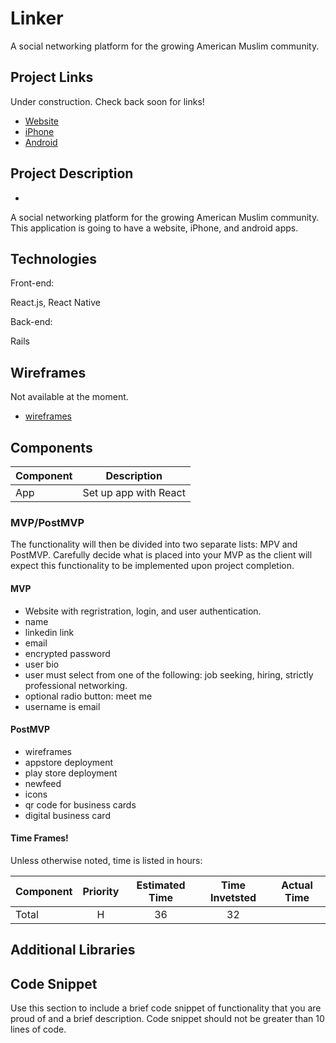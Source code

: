 # Linker
A social networking platform for the growing American Muslim community.

## Project Links

Under construction. Check back soon for links!
- [Website](thisIsALink)
- [iPhone](thisIsALink)
- [Android](thisIsALink)


## Project Description

-

A social networking platform for the growing American Muslim community. This application is going to have a website, iPhone, and android apps. 


## Technologies

Front-end: 

React.js, React Native

Back-end: 

Rails


## Wireframes

Not available at the moment.

- [wireframes]()

## Components


| Component | Description | 
| --- | :---: |  
| App | Set up app with React | 





### MVP/PostMVP 

The functionality will then be divided into two separate lists: MPV and PostMVP.  Carefully decide what is placed into your MVP as the client will expect this functionality to be implemented upon project completion.

#### MVP 
- Website with regristration, login, and user authentication.
- name
- linkedin link
- email 
- encrypted password
- user bio
- user must select from one of the following: job seeking, hiring, strictly professional networking.
- optional radio button: meet me
- username is email



#### PostMVP 
- wireframes
- appstore deployment
- play store deployment
- newfeed
- icons
- qr code for business cards 
- digital business card




#### Time Frames!

Unless otherwise noted, time is listed in hours:

| Component | Priority | Estimated Time | Time Invetsted | Actual Time |
| --- | :---: |  :---: | :---: | :---: |
| Total | H | 36 | 32 |  |

## Additional Libraries

## Code Snippet

Use this section to include a brief code snippet of functionality that you are proud of and a brief description.  Code snippet should not be greater than 10 lines of code.


